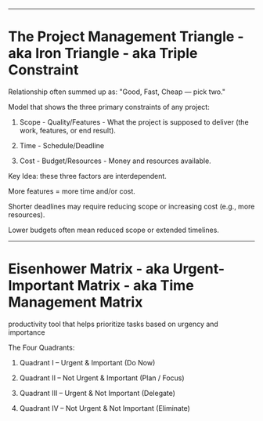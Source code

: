 
-------------------------------------------------------

# The Project Management Triangle - aka Iron Triangle - aka Triple Constraint

Relationship often summed up as: "Good, Fast, Cheap — pick two."

Model that shows the three primary constraints of any project:

 1. Scope - Quality/Features - What the project is supposed to deliver (the work, features, or end result).

 2. Time - Schedule/Deadline

 3. Cost - Budget/Resources - Money and resources available.

Key Idea: these three factors are interdependent.

More features = more time and/or cost.

Shorter deadlines may require reducing scope or increasing cost (e.g., more resources).

Lower budgets often mean reduced scope or extended timelines.

-------------------------------------------------------

# Eisenhower Matrix - aka Urgent-Important Matrix - aka Time Management Matrix

productivity tool that helps prioritize tasks based on urgency and importance

The Four Quadrants:

 1. Quadrant I – Urgent & Important (Do Now)
 
 2. Quadrant II – Not Urgent & Important (Plan / Focus)
 
 3. Quadrant III – Urgent & Not Important (Delegate)
 
 4. Quadrant IV – Not Urgent & Not Important (Eliminate) 


